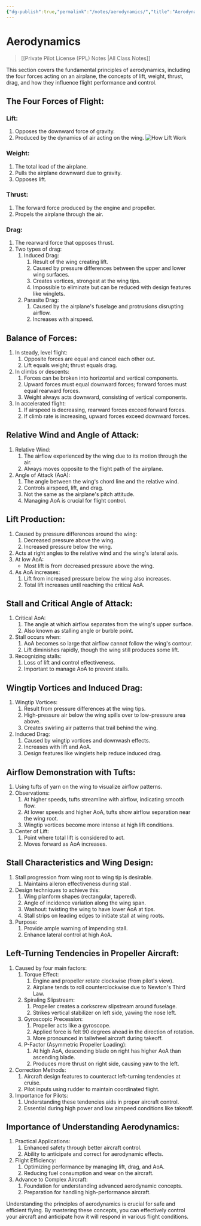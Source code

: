 ```yaml
---
{"dg-publish":true,"permalink":"/notes/aerodynamics/","title":"Aerodynamics","tags":["aviation","classnotes"]}
---
```


# Aerodynamics
> [[Private Pilot License (PPL) Notes \|All Class Notes]]

This section covers the fundamental principles of aerodynamics, including the four forces acting on an airplane, the concepts of lift, weight, thrust, drag, and how they influence flight performance and control.

## The Four Forces of Flight:

### Lift:
1. Opposes the downward force of gravity.
2. Produced by the dynamics of air acting on the wing.
![How Lift Work](https://cdn.tinkernerd.dev/aviation/how-the-fck-does-lift-work.png)
### Weight:
1. The total load of the airplane.
2. Pulls the airplane downward due to gravity.
3. Opposes lift.
### Thrust:
1. The forward force produced by the engine and propeller.
2. Propels the airplane through the air.
### Drag:
1. The rearward force that opposes thrust.
2. Two types of drag:
	1. Induced Drag:
		1. Result of the wing creating lift.
		2. Caused by pressure differences between the upper and lower wing surfaces.
		3. Creates vortices, strongest at the wing tips.
		4. Impossible to eliminate but can be reduced with design features like winglets.
	2. Parasite Drag:
		1. Caused by the airplane's fuselage and protrusions disrupting airflow.
		2. Increases with airspeed.

## Balance of Forces:

1. In steady, level flight:
    1. Opposite forces are equal and cancel each other out.
    2. Lift equals weight; thrust equals drag.
2. In climbs or descents:
    1. Forces can be broken into horizontal and vertical components.
    2. Upward forces must equal downward forces; forward forces must equal rearward forces.
    3. Weight always acts downward, consisting of vertical components.
3. In accelerated flight:
    1. If airspeed is decreasing, rearward forces exceed forward forces.
    2. If climb rate is increasing, upward forces exceed downward forces.

## Relative Wind and Angle of Attack:

1. Relative Wind:
    1. The airflow experienced by the wing due to its motion through the air.
    2. Always moves opposite to the flight path of the airplane.
2. Angle of Attack (AoA):
    1. The angle between the wing's chord line and the relative wind.
    2. Controls airspeed, lift, and drag.
    3. Not the same as the airplane's pitch attitude.
    4. Managing AoA is crucial for flight control.

## Lift Production:

1. Caused by pressure differences around the wing:
    1. Decreased pressure above the wing.
    2. Increased pressure below the wing.
2. Acts at right angles to the relative wind and the wing's lateral axis.
3. At low AoA:
    - Most lift is from decreased pressure above the wing.
4. As AoA increases:
    1. Lift from increased pressure below the wing also increases.
    2. Total lift increases until reaching the critical AoA.

## Stall and Critical Angle of Attack:

1. Critical AoA:
    1. The angle at which airflow separates from the wing's upper surface.
    2. Also known as stalling angle or burble point.
2. Stall occurs when:
    1. AoA becomes so large that airflow cannot follow the wing's contour.
    2. Lift diminishes rapidly, though the wing still produces some lift.
3. Recognizing stalls:
    1. Loss of lift and control effectiveness.
    2. Important to manage AoA to prevent stalls.

## Wingtip Vortices and Induced Drag:
1. Wingtip Vortices:
    1. Result from pressure differences at the wing tips.
    2. High-pressure air below the wing spills over to low-pressure area above.
    3. Creates swirling air patterns that trail behind the wing.
2. Induced Drag:
    1. Caused by wingtip vortices and downwash effects.
    2. Increases with lift and AoA.
    3. Design features like winglets help reduce induced drag.

## Airflow Demonstration with Tufts:

1. Using tufts of yarn on the wing to visualize airflow patterns.
2. Observations:
    1. At higher speeds, tufts streamline with airflow, indicating smooth flow.
    2. At lower speeds and higher AoA, tufts show airflow separation near the wing root.
    3. Wingtip vortices become more intense at high lift conditions.
3. Center of Lift:
    1. Point where total lift is considered to act.
    2. Moves forward as AoA increases.

## Stall Characteristics and Wing Design:

1. Stall progression from wing root to wing tip is desirable.
    1. Maintains aileron effectiveness during stall.
2. Design techniques to achieve this:
    1. Wing planform shapes (rectangular, tapered).
    2. Angle of incidence variation along the wing span.
    3. Washout: twisting the wing to have lower AoA at tips.
    4. Stall strips on leading edges to initiate stall at wing roots.
3. Purpose:
    1. Provide ample warning of impending stall.
    2. Enhance lateral control at high AoA.

## Left-Turning Tendencies in Propeller Aircraft:
1. Caused by four main factors:
    1. Torque Effect:
        1. Engine and propeller rotate clockwise (from pilot's view).
        2. Airplane tends to roll counterclockwise due to Newton's Third Law.
    2. Spiraling Slipstream:
        1. Propeller creates a corkscrew slipstream around fuselage.
        2. Strikes vertical stabilizer on left side, yawing the nose left.
    3. Gyroscopic Precession:
        1. Propeller acts like a gyroscope.
        2. Applied force is felt 90 degrees ahead in the direction of rotation.
        3. More pronounced in tailwheel aircraft during takeoff.
    4. P-Factor (Asymmetric Propeller Loading):
        1. At high AoA, descending blade on right has higher AoA than ascending blade.
        2. Produces more thrust on right side, causing yaw to the left.
2. Correction Methods:
    1. Aircraft design features to counteract left-turning tendencies at cruise.
    2. Pilot inputs using rudder to maintain coordinated flight.
3. Importance for Pilots:
    1. Understanding these tendencies aids in proper aircraft control.
    2. Essential during high power and low airspeed conditions like takeoff.

## Importance of Understanding Aerodynamics:

1. Practical Applications:
    1. Enhanced safety through better aircraft control.
    2. Ability to anticipate and correct for aerodynamic effects.
2. Flight Efficiency:
    1. Optimizing performance by managing lift, drag, and AoA.
    2. Reducing fuel consumption and wear on the aircraft.
3. Advance to Complex Aircraft:
    1. Foundation for understanding advanced aerodynamic concepts.
    2. Preparation for handling high-performance aircraft.

Understanding the principles of aerodynamics is crucial for safe and efficient flying. By mastering these concepts, you can effectively control your aircraft and anticipate how it will respond in various flight conditions.